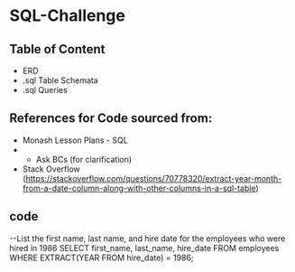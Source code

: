 # SQL-Challenge

## Table of Content
- ERD
- .sql Table Schemata
- .sql Queries

## References for Code sourced from:
- Monash Lesson Plans - SQL
- - Ask BCs (for clarification)
- Stack Overflow (https://stackoverflow.com/questions/70778320/extract-year-month-from-a-date-column-along-with-other-columns-in-a-sql-table)
## code

--List the first name, last name, and hire date for the employees who were hired in 1986
SELECT first_name, last_name, hire_date
FROM employees
WHERE EXTRACT(YEAR FROM hire_date) = 1986;
